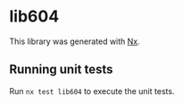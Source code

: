 # lib604

This library was generated with [Nx](https://nx.dev).

## Running unit tests

Run `nx test lib604` to execute the unit tests.
